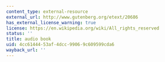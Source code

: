 ```yaml
---
content_type: external-resource
external_url: http://www.gutenberg.org/etext/20686
has_external_license_warning: true
license: https://en.wikipedia.org/wiki/All_rights_reserved
status: ''
title: audio book
uid: 4cc61444-53af-4dcc-9906-9c609599cda6
wayback_url: ''
---
```

